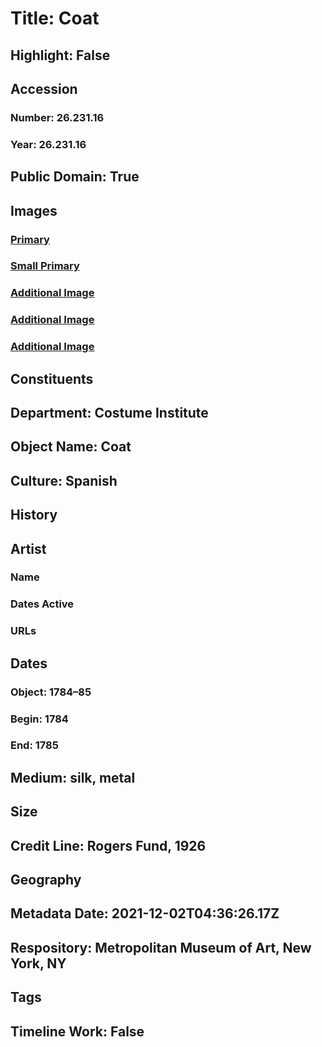 # Title: Coat
## Highlight: False
## Accession
### Number: 26.231.16
### Year: 26.231.16
## Public Domain: True
## Images
### [Primary](https://images.metmuseum.org/CRDImages/ci/original/111003.jpg)
### [Small Primary](https://images.metmuseum.org/CRDImages/ci/web-large/111003.jpg)
### [Additional Image](https://images.metmuseum.org/CRDImages/ci/original/TSR26.231.16_F.jpg)
### [Additional Image](https://images.metmuseum.org/CRDImages/ci/original/26.231.16_F.jpg)
### [Additional Image](https://images.metmuseum.org/CRDImages/ci/original/26.231.16_B.jpg)
## Constituents
## Department: Costume Institute
## Object Name: Coat
## Culture: Spanish
## History
## Artist
### Name
### Dates Active
### URLs
## Dates
### Object: 1784–85
### Begin: 1784
### End: 1785
## Medium: silk, metal
## Size
## Credit Line: Rogers Fund, 1926
## Geography
## Metadata Date: 2021-12-02T04:36:26.17Z
## Respository: Metropolitan Museum of Art, New York, NY
## Tags
## Timeline Work: False